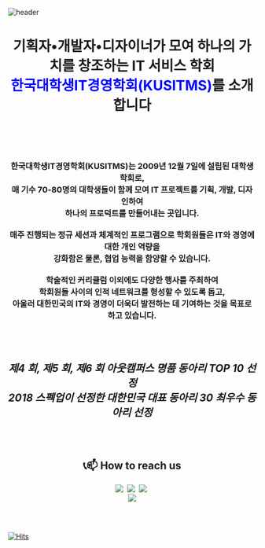 
![header](https://capsule-render.vercel.app/api?type=waving&height=200&text=KUSITMS&color=0:0252A5,100:0F9283&fontColor=FFFFFF)

<h1 align="center">기획자•개발자•디자이너가 모여 하나의 가치를 창조하는 IT 서비스 학회</br><span style="color:blue">한국대학생IT경영학회(KUSITMS)</span>를 소개합니다</h1>

</br></br></br>


<h3 align="center">
  
한국대학생IT경영학회(KUSITMS)는 2009년 12월 7일에 설립된 대학생 학회로, 
</br>
매 기수 70-80명의 대학생들이 함께 모여 IT 프로젝트를 기획, 개발, 디자인하여
</br>
하나의 프로덕트를 만들어내는 곳입니다.
</br>
</br>
매주 진행되는 정규 세션과 체계적인 프로그램으로 학회원들은 IT와 경영에 대한 개인 역량을
</br>
강화함은 물론, 협업 능력을 함양할 수 있습니다.
</br></br>
학술적인 커리큘럼 이외에도 다양한 행사를 주최하여
</br>
학회원들 사이의 인적 네트워크를 형성할 수 있도록 돕고,
</br>
아울러 대한민국의 IT와 경영이 더욱더 발전하는 데 기여하는 것을 목표로 하고 있습니다.
</h3>

</br></br>

<h2 align="center">
  <i>
    제4 회, 제5 회, 제6 회 아웃캠퍼스 명품 동아리 TOP 10 선정
    </br>
    2018 스펙업이 선정한 대한민국 대표 동아리 30 최우수 동아리 선정
  </i>
</h2>

</br></br>



<h2 align="center"><b>📞📫 How to reach us</b></h2>

<p align="center">
<a href="mailto:kusitms@gmail.com"> <img src="https://img.shields.io/badge/Gmail-d14836?style=flat-square&logo=Gmail&logoColor=white&link=mailto:boaz.bigdata@gmail.com"/></a>&nbsp 
<a href="https://www.facebook.com/kusitms.page"><img src="https://img.shields.io/badge/Facebook-1877F2?style=flat-square&logo=Facebook&logoColor=white"/></a>&nbsp 
<a href="https://www.instagram.com/kusitms_official/"><img src="https://img.shields.io/badge/Instagram-E4405F?style=flat-square&logo=Instagram&logoColor=white"/></a>&nbsp 
<br/>
<a href="https://www.youtube.com/user/KUSITMS"><img src="https://img.shields.io/badge/YouTube-FF0000?style=flat-square&logo=YouTube&logoColor=white"/></a>


<br/><br/>
 


<p align="left">
  
[![Hits](https://hits.seeyoufarm.com/api/count/incr/badge.svg?url=https://github.com/KUSITMS-Official&count_bg=%2379C83D&title_bg=%23555555&icon=&icon_color=%23E7E7E7&title=hits&edge_flat=false)](https://hits.seeyoufarm.com)
  
</p>

